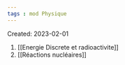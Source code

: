 ```yaml
---
tags : mod Physique
---
```

Created: 2023-02-01


1. [[Energie Discrete et radioactivite]] 
2. [[Réactions nucléaires]]

